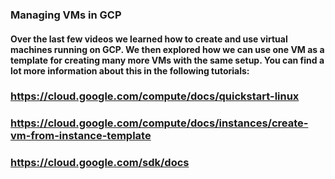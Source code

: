 ### Managing VMs in GCP
#### Over the last few videos we learned how to create and use virtual machines running on GCP. We then explored how we can use one VM as a template for creating many more VMs with the same setup. You can find a lot more information about this in the following tutorials:

### https://cloud.google.com/compute/docs/quickstart-linux

### https://cloud.google.com/compute/docs/instances/create-vm-from-instance-template

### https://cloud.google.com/sdk/docs
